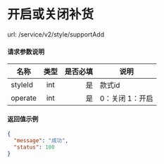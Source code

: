 开启或关闭补货
=======

url: /service/v2/style/supportAdd


#### 请求参数说明

| 名称           | 类型   | 是否必填   | 说明                       |
| -------------- | :----: | ---------: | --                         |
| styleId        | int    | 是         | 款式id      			    |
| operate        | int    | 是         | 0：关闭 1：开启            |

#### 返回值示例

```json
{
  "message": "成功",
  "status": 100
}
```